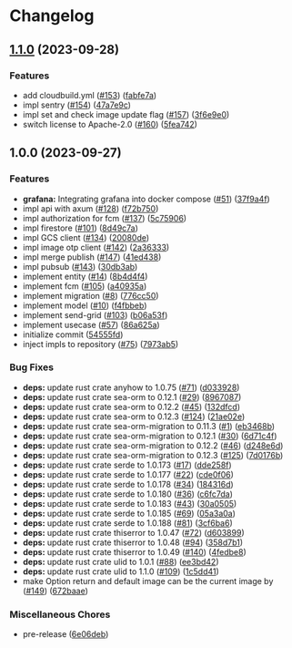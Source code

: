 # Changelog

## [1.1.0](https://github.com/after-school-garbage-squad/repaint-server/compare/v1.0.0...v1.1.0) (2023-09-28)


### Features

* add cloudbuild.yml ([#153](https://github.com/after-school-garbage-squad/repaint-server/issues/153)) ([fabfe7a](https://github.com/after-school-garbage-squad/repaint-server/commit/fabfe7a15f6b3d5204f8b7661fce1308fa28e6e9))
* impl sentry ([#154](https://github.com/after-school-garbage-squad/repaint-server/issues/154)) ([47a7e9c](https://github.com/after-school-garbage-squad/repaint-server/commit/47a7e9ce5d44297599662438ccd67c32009fda63))
* impl set and check image update flag ([#157](https://github.com/after-school-garbage-squad/repaint-server/issues/157)) ([3f6e9e0](https://github.com/after-school-garbage-squad/repaint-server/commit/3f6e9e01be61009f210ff94ad629d5d462a01d1c))
* switch license to Apache-2.0 ([#160](https://github.com/after-school-garbage-squad/repaint-server/issues/160)) ([5fea742](https://github.com/after-school-garbage-squad/repaint-server/commit/5fea7429a541948f455203551ade0f23ba8ab83f))

## 1.0.0 (2023-09-27)


### Features

* **grafana:** Integrating grafana into docker compose ([#51](https://github.com/after-school-garbage-squad/repaint-server/issues/51)) ([37f9a4f](https://github.com/after-school-garbage-squad/repaint-server/commit/37f9a4f023a4bafdac0d8fba25223259bf1913df))
* impl api with axum ([#128](https://github.com/after-school-garbage-squad/repaint-server/issues/128)) ([f72b750](https://github.com/after-school-garbage-squad/repaint-server/commit/f72b750384aea69461c86afcf68cc44a2f0e33f9))
* impl authorization for fcm ([#137](https://github.com/after-school-garbage-squad/repaint-server/issues/137)) ([5c75906](https://github.com/after-school-garbage-squad/repaint-server/commit/5c75906a2c83ddd6257e83b0026396b1eb4dc625))
* impl firestore ([#101](https://github.com/after-school-garbage-squad/repaint-server/issues/101)) ([8d49c7a](https://github.com/after-school-garbage-squad/repaint-server/commit/8d49c7aeb9432505a0fb512ac269580ebf506d84))
* impl GCS client ([#134](https://github.com/after-school-garbage-squad/repaint-server/issues/134)) ([20080de](https://github.com/after-school-garbage-squad/repaint-server/commit/20080def8dce90ad8ec80399f5c6d29bed9f9cf4))
* impl image otp client ([#142](https://github.com/after-school-garbage-squad/repaint-server/issues/142)) ([2a36333](https://github.com/after-school-garbage-squad/repaint-server/commit/2a36333c0e58bd4e57ce440eb44379f4b7053ca5))
* impl merge publish ([#147](https://github.com/after-school-garbage-squad/repaint-server/issues/147)) ([41ed438](https://github.com/after-school-garbage-squad/repaint-server/commit/41ed4383a1f92511a6f0e5ba8a62890bf9e5b219))
* impl pubsub ([#143](https://github.com/after-school-garbage-squad/repaint-server/issues/143)) ([30db3ab](https://github.com/after-school-garbage-squad/repaint-server/commit/30db3ab52d5e67b9a3236963bb86fe4e1d66da3f))
* implement entity ([#14](https://github.com/after-school-garbage-squad/repaint-server/issues/14)) ([8b4d4f4](https://github.com/after-school-garbage-squad/repaint-server/commit/8b4d4f448fe75a3aa7d9031e83bf17b3aefa3ece))
* implement fcm ([#105](https://github.com/after-school-garbage-squad/repaint-server/issues/105)) ([a40935a](https://github.com/after-school-garbage-squad/repaint-server/commit/a40935a73fa2113785dda9f22be56e4b779c1e98))
* implement migration ([#8](https://github.com/after-school-garbage-squad/repaint-server/issues/8)) ([776cc50](https://github.com/after-school-garbage-squad/repaint-server/commit/776cc50f4922422851842f87d8b91477c969eb66))
* implement model ([#10](https://github.com/after-school-garbage-squad/repaint-server/issues/10)) ([f4fbbeb](https://github.com/after-school-garbage-squad/repaint-server/commit/f4fbbeb02808848dd4baa12dd030f7a4f52c52c7))
* implement send-grid ([#103](https://github.com/after-school-garbage-squad/repaint-server/issues/103)) ([b06a53f](https://github.com/after-school-garbage-squad/repaint-server/commit/b06a53fb05930e762a1283c85e6af93f803024aa))
* implement usecase ([#57](https://github.com/after-school-garbage-squad/repaint-server/issues/57)) ([86a625a](https://github.com/after-school-garbage-squad/repaint-server/commit/86a625a906d70a29c6d2ee1953ad12efadbac55a))
* initialize commit ([54555fd](https://github.com/after-school-garbage-squad/repaint-server/commit/54555fd926d33fe797d10d090faa2d0189a1b696))
* inject impls to repository ([#75](https://github.com/after-school-garbage-squad/repaint-server/issues/75)) ([7973ab5](https://github.com/after-school-garbage-squad/repaint-server/commit/7973ab5e697add8fbe23deece407fd370dadd164))


### Bug Fixes

* **deps:** update rust crate anyhow to 1.0.75 ([#71](https://github.com/after-school-garbage-squad/repaint-server/issues/71)) ([d033928](https://github.com/after-school-garbage-squad/repaint-server/commit/d0339280a2b8bc73884ea12b3304a75b8b3ff299))
* **deps:** update rust crate sea-orm to 0.12.1 ([#29](https://github.com/after-school-garbage-squad/repaint-server/issues/29)) ([8967087](https://github.com/after-school-garbage-squad/repaint-server/commit/896708784c2df32aa0bfb565ecdc795dfca65246))
* **deps:** update rust crate sea-orm to 0.12.2 ([#45](https://github.com/after-school-garbage-squad/repaint-server/issues/45)) ([132dfcd](https://github.com/after-school-garbage-squad/repaint-server/commit/132dfcd20b240551a0c7ef8fdde53294701765a8))
* **deps:** update rust crate sea-orm to 0.12.3 ([#124](https://github.com/after-school-garbage-squad/repaint-server/issues/124)) ([21ae02e](https://github.com/after-school-garbage-squad/repaint-server/commit/21ae02e71a4b454d22a49bc34a3d81de77ee5b0e))
* **deps:** update rust crate sea-orm-migration to 0.11.3 ([#1](https://github.com/after-school-garbage-squad/repaint-server/issues/1)) ([eb3468b](https://github.com/after-school-garbage-squad/repaint-server/commit/eb3468b9ef5fc3ce4fb5d283a7064d4fa7c28073))
* **deps:** update rust crate sea-orm-migration to 0.12.1 ([#30](https://github.com/after-school-garbage-squad/repaint-server/issues/30)) ([6d71c4f](https://github.com/after-school-garbage-squad/repaint-server/commit/6d71c4f78fd26960ad9444b8240846391067e12d))
* **deps:** update rust crate sea-orm-migration to 0.12.2 ([#46](https://github.com/after-school-garbage-squad/repaint-server/issues/46)) ([d248e6d](https://github.com/after-school-garbage-squad/repaint-server/commit/d248e6dd2fd714cd6383a9b2ed89a30df716a2e2))
* **deps:** update rust crate sea-orm-migration to 0.12.3 ([#125](https://github.com/after-school-garbage-squad/repaint-server/issues/125)) ([7d0176b](https://github.com/after-school-garbage-squad/repaint-server/commit/7d0176bc0fcf34ba5a90c8158c838156084c5cc3))
* **deps:** update rust crate serde to 1.0.173 ([#17](https://github.com/after-school-garbage-squad/repaint-server/issues/17)) ([dde258f](https://github.com/after-school-garbage-squad/repaint-server/commit/dde258f6423c42930f88b5834931fea1de0f9639))
* **deps:** update rust crate serde to 1.0.177 ([#22](https://github.com/after-school-garbage-squad/repaint-server/issues/22)) ([cde0f06](https://github.com/after-school-garbage-squad/repaint-server/commit/cde0f06ec09cbb0999e388afe94f14a14c218f45))
* **deps:** update rust crate serde to 1.0.178 ([#34](https://github.com/after-school-garbage-squad/repaint-server/issues/34)) ([184316d](https://github.com/after-school-garbage-squad/repaint-server/commit/184316d2456c2bc8a53865c24532ab29c222221b))
* **deps:** update rust crate serde to 1.0.180 ([#36](https://github.com/after-school-garbage-squad/repaint-server/issues/36)) ([c6fc7da](https://github.com/after-school-garbage-squad/repaint-server/commit/c6fc7daab951143bd26018296bf8a5b4cf68558a))
* **deps:** update rust crate serde to 1.0.183 ([#43](https://github.com/after-school-garbage-squad/repaint-server/issues/43)) ([30a0505](https://github.com/after-school-garbage-squad/repaint-server/commit/30a05059162412a65f360584b2dc30bdfc4b1ca1))
* **deps:** update rust crate serde to 1.0.185 ([#69](https://github.com/after-school-garbage-squad/repaint-server/issues/69)) ([05a3a0a](https://github.com/after-school-garbage-squad/repaint-server/commit/05a3a0aff5378f292f1a237485992aa2e8afb21e))
* **deps:** update rust crate serde to 1.0.188 ([#81](https://github.com/after-school-garbage-squad/repaint-server/issues/81)) ([3cf6ba6](https://github.com/after-school-garbage-squad/repaint-server/commit/3cf6ba6bc61dfbd5c87ff4301dbfa863b5077a8e))
* **deps:** update rust crate thiserror to 1.0.47 ([#72](https://github.com/after-school-garbage-squad/repaint-server/issues/72)) ([d603899](https://github.com/after-school-garbage-squad/repaint-server/commit/d60389910d5b02825dac140d39877503fe23537c))
* **deps:** update rust crate thiserror to 1.0.48 ([#94](https://github.com/after-school-garbage-squad/repaint-server/issues/94)) ([358d7b1](https://github.com/after-school-garbage-squad/repaint-server/commit/358d7b11390ecbb88f632ed183e0cd32245d7be8))
* **deps:** update rust crate thiserror to 1.0.49 ([#140](https://github.com/after-school-garbage-squad/repaint-server/issues/140)) ([4fedbe8](https://github.com/after-school-garbage-squad/repaint-server/commit/4fedbe87b1429f74b2282391d49b9baabbf5c066))
* **deps:** update rust crate ulid to 1.0.1 ([#88](https://github.com/after-school-garbage-squad/repaint-server/issues/88)) ([ee3bd42](https://github.com/after-school-garbage-squad/repaint-server/commit/ee3bd42153c8ac2912ce92f3dc1abed447cf9f44))
* **deps:** update rust crate ulid to 1.1.0 ([#109](https://github.com/after-school-garbage-squad/repaint-server/issues/109)) ([1c5dd41](https://github.com/after-school-garbage-squad/repaint-server/commit/1c5dd41e519df2bbdba4101e44b8f754f3406354))
* make Option return and default image can be the current image by ([#149](https://github.com/after-school-garbage-squad/repaint-server/issues/149)) ([672baae](https://github.com/after-school-garbage-squad/repaint-server/commit/672baaec52d1679b7d167df0c11ff4a697476a14))


### Miscellaneous Chores

* pre-release ([6e06deb](https://github.com/after-school-garbage-squad/repaint-server/commit/6e06deb70d36c79aab99b8d1ca00e6a2ceaaa525))
